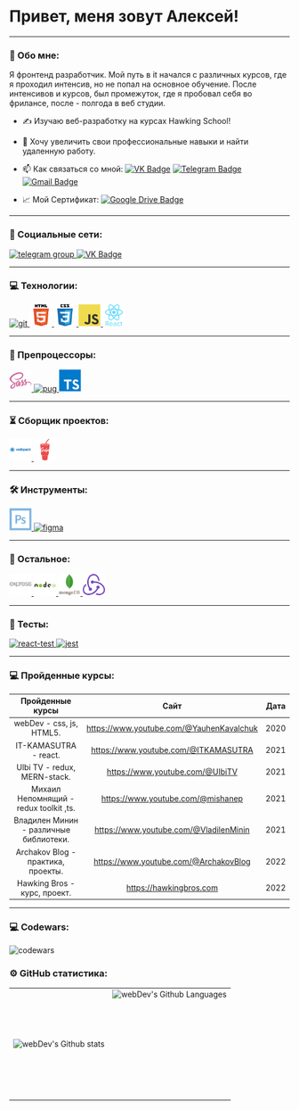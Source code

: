# Привет, меня зовут Алексей!

---

### 💚 Обо мне:

Я фронтенд разработчик. Мой путь в it начался с различных курсов, где я проходил интенсив, но не попал на основное обучение. После интенсивов и курсов, был промежуток, где я пробовал себя во фрилансе, после - полгода в веб студии.

- ✍ Изучаю веб-разработку на курсах Hawking School!

- 📌 Хочу увеличить свои профессиональные навыки и найти удаленную работу.

- :mailbox: Как связаться со мной: [![VK Badge](https://img.shields.io/badge/-Алексей-blue?style=flat&logo=VK&logoColor=white)](https://vk.com/happy_idiot_ru) [![Telegram Badge](https://img.shields.io/badge/-Алексей-blue?style=flat&logo=Telegram&logoColor=white)](https://t.me/Scorstier) [![Gmail Badge](https://img.shields.io/badge/-Gmail-red?style=flat&logo=Gmail&logoColor=white)](mailto:dead.empty.tea@gmail.com)

- 📈 Мой Сертификат: [![Google Drive Badge](https://img.shields.io/badge/-Сертификат-blue?style=flat&logo=google-drive&logoColor=white)](https://drive.google.com/file/d/1_oRKbqgXYy3FfF62_f1eE3Jd7jJrGjpG/view?usp=share_link)

---

### 🤝 Социальные сети:

  <div id="badges">
    <a href="https://t.me/Scorstier" target="_blank">
      <img src="https://cdn-icons-png.flaticon.com/512/2111/2111646.png" width="40" height="40" alt="telegram group" />
    </a>
    <a href="https://vk.com/happy_idiot_ru" target="_blank">
      <img src="https://cdn-icons-png.flaticon.com/512/145/145813.png" width="40" height="40" alt="VK Badge"/>
    </a>
  </div>

---

### 💻 Технологии:

<p align="left">
  <a href="https://git-scm.com/" target="_blank" rel="noreferrer">
    <img
      src="https://www.vectorlogo.zone/logos/git-scm/git-scm-icon.svg"
      alt="git"
      width="40"
      height="40"
    />
  </a>
  <a href="https://www.w3.org/html/" target="_blank" rel="noreferrer">
    <img
      src="https://raw.githubusercontent.com/devicons/devicon/master/icons/html5/html5-original-wordmark.svg"
      alt="html5"
      width="40"
      height="40"
    />
  </a>
  <a href="https://www.w3schools.com/css/" target="_blank" rel="noreferrer">
    <img
      src="https://raw.githubusercontent.com/devicons/devicon/master/icons/css3/css3-original-wordmark.svg"
      alt="css3"
      width="40"
      height="40"
    />
  </a>
    <a
    href="https://developer.mozilla.org/en-US/docs/Web/JavaScript"
    target="_blank"
    rel="noreferrer"
  >
    <img
      src="https://raw.githubusercontent.com/devicons/devicon/master/icons/javascript/javascript-original.svg"
      alt="javascript"
      width="40"
      height="40"
    />
  </a>
  <a href="https://reactjs.org/" target="_blank" rel="noreferrer">
    <img
      src="https://raw.githubusercontent.com/devicons/devicon/master/icons/react/react-original-wordmark.svg"
      alt="react"
      width="40"
      height="40"
    />
  </a>
</p>
</p>

---

### 🌠 Препроцессоры:

<p align="left">
  <a href="https://sass-lang.com" target="_blank" rel="noreferrer">
    <img
      src="https://raw.githubusercontent.com/devicons/devicon/master/icons/sass/sass-original.svg"
      alt="sass"
      width="40"
      height="40"
    />
  </a>
  <a href="https://pugjs.org" target="_blank" rel="noreferrer">
    <img
      src="https://cdn.worldvectorlogo.com/logos/pug.svg"
      alt="pug"
      width="40"
      height="40"
    />
  </a>
  <a href="https://www.typescriptlang.org/" target="_blank" rel="noreferrer">
    <img
      src="https://raw.githubusercontent.com/devicons/devicon/master/icons/typescript/typescript-original.svg"
      alt="typescript"
      width="40"
      height="40"
    />
  </a>
</p>

---

### ⏳ Сборщик проектов:

<p align="left">
  <a href="https://webpack.js.org" target="_blank" rel="noreferrer">
    <img
      src="https://raw.githubusercontent.com/devicons/devicon/d00d0969292a6569d45b06d3f350f463a0107b0d/icons/webpack/webpack-original-wordmark.svg"
      alt="webpack"
      width="40"
      height="40"
    />
  </a>
  <a href="https://gulpjs.com" target="_blank" rel="noreferrer">
    <img
      src="https://raw.githubusercontent.com/devicons/devicon/master/icons/gulp/gulp-plain.svg"
      alt="gulp"
      width="40"
      height="40"
    />
  </a>
</p>

---

### 🛠 Инструменты:

<div>
  <a href="https://www.photoshop.com/en" target="_blank" rel="noreferrer">
    <img
      src="https://raw.githubusercontent.com/devicons/devicon/master/icons/photoshop/photoshop-line.svg"
      alt="photoshop"
      width="40"
      height="40"
    />
  </a>
  <a href="https://www.figma.com/" target="_blank" rel="noreferrer">
    <img
      src="https://www.vectorlogo.zone/logos/figma/figma-icon.svg"
      alt="figma"
      width="40"
      height="40"
    />
  </a>
</div>

---

### 🌌 Остальное:

<div>
   <a href="https://expressjs.com" target="_blank" rel="noreferrer">
    <img
      src="https://raw.githubusercontent.com/devicons/devicon/master/icons/express/express-original-wordmark.svg"
      alt="express"
      width="40"
      height="40"
    />
  </a>
  <a href="https://nodejs.org" target="_blank" rel="noreferrer">
    <img
      src="https://raw.githubusercontent.com/devicons/devicon/master/icons/nodejs/nodejs-original-wordmark.svg"
      alt="nodejs"
      width="40"
      height="40"
    />
  </a>
   <a href="https://www.mongodb.com/" target="_blank" rel="noreferrer">
    <img
      src="https://raw.githubusercontent.com/devicons/devicon/master/icons/mongodb/mongodb-original-wordmark.svg"
      alt="mongodb"
      width="40"
      height="40"
    />
  </a>
  <a href="https://redux.js.org" target="_blank" rel="noreferrer">
    <img
      src="https://raw.githubusercontent.com/devicons/devicon/master/icons/redux/redux-original.svg"
      alt="redux"
      width="40"
      height="40"
    />
  </a>
</div>

---

### 💯 Тесты:

<div>
  <a href="https://testing-library.com/" target="_blank" rel="noreferrer">
    <img
      src="https://testing-library.com/img/octopus-64x64.png"
      alt="react-test"
      width="40"
      height="40"
    />
  </a>
  <a href="https://jestjs.io" target="_blank" rel="noreferrer">
    <img
      src="https://www.vectorlogo.zone/logos/jestjsio/jestjsio-icon.svg"
      alt="jest"
      width="40"
      height="40"
    />
  </a>
</div>

---

### 💻 Пройденные курсы:

|            Пройденные курсы            |                    Сайт                   | Дата |
|:--------------------------------------:|:-----------------------------------------:|:----:|
| webDev - css, js, HTML5.               | https://www.youtube.com/@YauhenKavalchuk  | 2020 |
| IT-KAMASUTRA - react.                  | https://www.youtube.com/@ITKAMASUTRA      | 2021 |
| Ulbi TV - redux, MERN-stack.           | https://www.youtube.com/@UlbiTV           | 2021 |
| Михаил Непомнящий - redux toolkit ,ts. | https://www.youtube.com/@mishanep         | 2021 |
| Владилен Минин - различные библиотеки. | https://www.youtube.com/@VladilenMinin    | 2021 |
| Archakov Blog - практика, проекты.     | https://www.youtube.com/@ArchakovBlog     | 2022 |
| Hawking Bros - курс, проект.           | https://hawkingbros.com                   | 2022 |

---

### 💻 Codewars:

![codewars](https://www.codewars.com/users/Alexey-Antipin/badges/large)

### ⚙️ GitHub статистика:

<table>
  <tr>
    <td>
      <img align="left" src="http://github-readme-streak-stats.herokuapp.com?user=FilimonovAlexey&theme=dark&background=000000" alt="webDev's Github stats" />
    </td>
    <td>
      <img height="195px" align="right" alt="webDev's Github Languages" src="https://github-readme-stats-sigma-five.vercel.app/api/top-langs/?username=Alexey-Antipin&layout=compact&theme=vision-friendly-dark" />
    </td>
  </tr>
</table>
